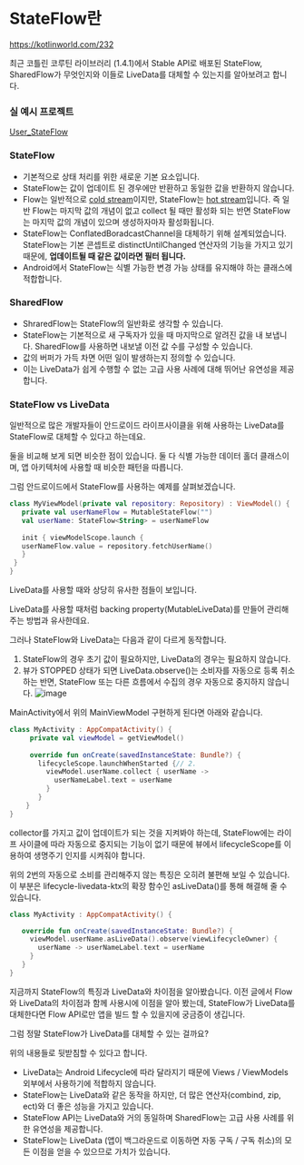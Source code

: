 # StateFlow란

https://kotlinworld.com/232

최근 코틀린 코루틴 라이브러리 (1.4.1)에서 Stable API로 배포된 StateFlow, SharedFlow가 무엇인지와 이들로 LiveData를 대체할 수 있는지를 알아보려고 합니다.
### 실 예시 프로젝트
[User_StateFlow](https://github.com/tnvnfdla1214/User_StateFlow)

### StateFlow
+ 기본적으로 상태 처리를 위한 새로운 기본 요소입니다.
+ StateFlow는 값이 업데이트 된 경우에만 반환하고 동일한 값을 반환하지 않습니다. 
+ Flow는 일반적으로 [cold stream](https://3edc.tistory.com/69)이지만, StateFlow는 [hot stream](https://3edc.tistory.com/69)입니다. 즉 일반 Flow는 마지막 값의 개념이 없고 collect 될 때만 활성화 되는 반면 StateFlow는 마지막 값의 개념이 있으며 생성하자마자 활성화됩니다.
+ StateFlow는 ConflatedBoradcastChannel을 대체하기 위해 설계되었습니다. StateFlow는 기본 콘셉트로 distinctUntilChanged 연산자의 기능을 가지고 있기 때문에, **업데이트될 때 같은 값이라면 필터 됩니다.**
+ Android에서 StateFlow는 식별 가능한 변경 가능 상태를 유지해야 하는 클래스에 적합합니다.

### SharedFlow
+ ShraredFlow는 StateFlow의 일반화로 생각할 수 있습니다.
+ StateFlow는 기본적으로 새 구독자가 있을 때 마지막으로 알려진 값을 내 보냅니다. SharedFlow를 사용하면 내보낼 이전 값 수를 구성할 수 있습니다.
+ 값의 버퍼가 가득 차면 어떤 일이 발생하는지 정의할 수 있습니다.
+ 이는 LiveData가 쉽게 수행할 수 없는 고급 사용 사례에 대해 뛰어난 유연성을 제공합니다.

### StateFlow vs LiveData
일반적으로 많은 개발자들이 안드로이드 라이프사이클을 위해 사용하는 LiveData를 StateFlow로 대체할 수 있다고 하는데요.

둘을 비교해 보게 되면 비슷한 점이 있습니다. 둘 다 식별 가능한 데이터 홀더 클래스이며, 앱 아키텍처에 사용할 때 비슷한 패턴을 따릅니다.

그럼 안드로이드에서 StateFlow를 사용하는 예제를 살펴보겠습니다.

 ```Kotlin
class MyViewModel(private val repository: Repository) : ViewModel() {
    private val userNameFlow = MutableStateFlow("")
    val userName: StateFlow<String> = userNameFlow
    
    init { viewModelScope.launch {
    userNameFlow.value = repository.fetchUserName()
    }
  }
}
```
LiveData를 사용할 때와 상당히 유사한 점들이 보입니다.

LiveData를 사용할 때처럼 backing property(MutableLiveData)를 만들어 관리해주는 방법과 유사한데요.

그러나 StateFlow와 LiveData는 다음과 같이 다르게 동작합니다.

1. StateFlow의 경우 초기 값이 필요하지만, LiveData의 경우는 필요하지 않습니다.
2. 뷰가 STOPPED 상태가 되면 LiveData.observe()는 소비자를 자동으로 등록 취소하는 반면, StateFlow 또는 다른 흐름에서 수집의 경우 자동으로 중지하지 않습니다.
![image](https://user-images.githubusercontent.com/48902047/149606228-ad485e61-3104-41f1-ab6c-41c09c2e8a9c.png)

MainActivity에서 위의 MainViewModel 구현하게 된다면 아래와 같습니다.

 ```Kotlin
class MyActivity : AppCompatActivity() {
      private val viewModel = getViewModel()
      
      override fun onCreate(savedInstanceState: Bundle?) {
        lifecycleScope.launchWhenStarted {// 2.
          viewModel.userName.collect { userName ->
            userNameLabel.text = userName
          }
        }
     }
}
```
collector를 가지고 값이 업데이트가 되는 것을 지켜봐야 하는데, StateFlow에는 라이프 사이클에 따라 자동으로 중지되는 기능이 없기 때문에 뷰에서 lifecycleScope를 이용하여 생명주기 인지를 시켜줘야 합니다. 

위의 2번의 자동으로 소비를 관리해주지 않는 특징은 오히려 불편해 보일 수 있습니다. 이 부분은 lifecycle-livedata-ktx의 확장 함수인 asLiveData()를 통해 해결해 줄 수 있습니다.

 ```Kotlin
class MyActivity : AppCompatActivity() {

    override fun onCreate(savedInstanceState: Bundle?) {
      viewModel.userName.asLiveData().observe(viewLifecycleOwner) {
        userName -> userNameLabel.text = userName
      }
    }
}
```
지금까지 StateFlow의 특징과 LiveData와 차이점을 알아봤습니다. 이전 글에서 Flow와 LiveData의 차이점과 함께 사용시에 이점을 알아 봤는데, StateFlow가 LiveData를 대체한다면 Flow API로만 앱을 빌드 할 수 있을지에 궁금증이 생깁니다. 

그럼 정말 StateFlow가 LiveData를 대체할 수 있는 걸까요? 

위의 내용들로 뒷받침할 수 있다고 합니다.

+ LiveData는 Android Lifecycle에 따라 달라지기 때문에 Views / ViewModels 외부에서 사용하기에 적합하지 않습니다.
+ StateFlow는 LiveData와 같은 동작을 하지만, 더 많은 연산자(combind, zip, ect)와 더 좋은 성능을 가지고 있습니다.
+ StateFlow API는 LiveData와 거의 동일하며 SharedFlow는 고급 사용 사례를 위한 유연성을 제공합니다.
+ StateFlow는 LiveData (앱이 백그라운드로 이동하면 자동 구독 / 구독 취소)의 모든 이점을 얻을 수 있으므로 가치가 있습니다.













